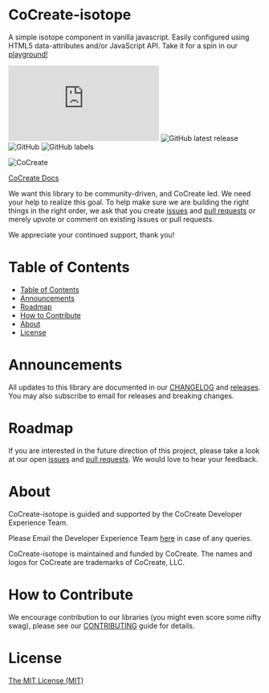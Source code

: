# CoCreate-isotope
A simple isotope component in vanilla javascript. Easily configured using HTML5 data-attributes and/or JavaScript API. Take it for a spin in our [playground!](https://cocreate.app/docs/isotope)

![GitHub file size in bytes](https://img.shields.io/github/size/CoCreate-app/CoCreate-isotope/dist/CoCreate-isotope.min.js?label=minified%20size&style=for-the-badge) 
![GitHub latest release](https://img.shields.io/github/v/release/CoCreate-app/CoCreate-isotope?style=for-the-badge)
![GitHub](https://img.shields.io/github/license/CoCreate-app/CoCreate-isotope?style=for-the-badge) 
![GitHub labels](https://img.shields.io/github/labels/CoCreate-app/CoCreate-isotope/help%20wanted?style=for-the-badge)

![CoCreate](https://cdn.cocreate.app/logo.png)

[CoCreate Docs](https://cocreate.app/docs/isotope)

We want this library to be community-driven, and CoCreate led. We need your help to realize this goal. To help make sure we are building the right things in the right order, we ask that you create [issues](https://github.com/CoCreate-app/Realtime_Admin_CRM_and_CMS/issues) and [pull requests](https://github.com/CoCreate-app/Realtime_Admin_CRM_and_CMS/pulls) or merely upvote or comment on existing issues or pull requests.

We appreciate your continued support, thank you!

# Table of Contents

- [Table of Contents](#table-of-contents)
- [Announcements](#announcements)
- [Roadmap](#roadmap)
- [How to Contribute](#how-to-contribute)
- [About](#about)
- [License](#license)

<a name="announcements"></a>
# Announcements

All updates to this library are documented in our [CHANGELOG](https://github.com/CoCreate-app/CoCreate-isotope/blob/master/CHANGELOG.md) and [releases](https://github.com/CoCreate-app/CoCreate-isotope/releases). You may also subscribe to email for releases and breaking changes. 

<a name="roadmap"></a>
# Roadmap

If you are interested in the future direction of this project, please take a look at our open [issues](https://github.com/CoCreate-app/CoCreate-isotope/issues) and [pull requests](https://github.com/CoCreate-app/CoCreate-isotope/pulls). We would love to hear your feedback.


<a name="about"></a>
# About

CoCreate-isotope is guided and supported by the CoCreate Developer Experience Team.

Please Email the Developer Experience Team [here](mailto:develop@cocreate.app) in case of any queries.

CoCreate-isotope is maintained and funded by CoCreate. The names and logos for CoCreate are trademarks of CoCreate, LLC.

<a name="contribute"></a>
# How to Contribute

We encourage contribution to our libraries (you might even score some nifty swag), please see our [CONTRIBUTING](https://github.com/CoCreate-app/CoCreate-isotope/blob/master/CONTRIBUTING.md) guide for details.

# License
[The MIT License (MIT)](https://github.com/CoCreate-app/CoCreate-isotope/blob/master/LICENSE)


